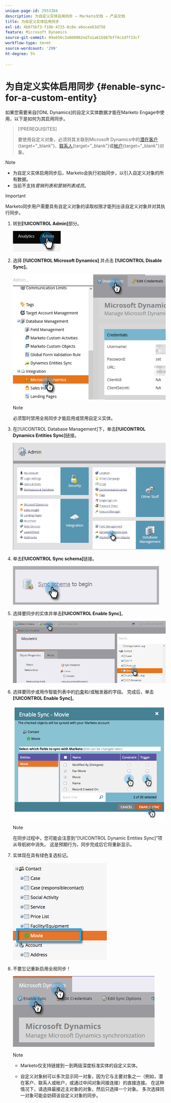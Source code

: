 ```yaml
---
unique-page-id: 2953384
description: 为自定义实体启用同步 — Marketo文档 — 产品文档
title: 为自定义实体启用同步
exl-id: 4b075bf3-f10b-4725-8c8e-a6ecee63d756
feature: Microsoft Dynamics
source-git-commit: 09a656c3a0d0002edfa1a61b987bff4c1dff33cf
workflow-type: tm+mt
source-wordcount: '299'
ht-degree: 5%

---
```


# 为自定义实体启用同步 {#enable-sync-for-a-custom-entity}

如果您需要来自[!DNL Dynamics]的自定义实体数据才能在Marketo Engage中使用，以下是如何为其启用同步。

>[!PREREQUISITES]
>
>要使用自定义对象，必须将其关联到Microsoft Dynamics中的[潜在客户](/help/marketo/product-docs/crm-sync/microsoft-dynamics-sync/microsoft-dynamics-sync-details/microsoft-dynamics-sync-lead-sync.md){target="_blank"}、[联系人](/help/marketo/product-docs/crm-sync/microsoft-dynamics-sync/microsoft-dynamics-sync-details/microsoft-dynamics-sync-contact-sync.md){target="_blank"}或[帐户](/help/marketo/product-docs/crm-sync/microsoft-dynamics-sync/microsoft-dynamics-sync-details/microsoft-dynamics-sync-account-sync.md){target="_blank"}对象。

>[!NOTE]
>
>* 为自定义实体启用同步后，Marketo会执行初始同步，以引入自定义对象的所有数据。
>* 当前不支持&#x200B;_营销列表和营销列表成员_。

>[!IMPORTANT]
>
>Marketo同步用户需要具有自定义对象的读取权限才能列出该自定义对象并对其执行同步。

1. 转到&#x200B;**[!UICONTROL Admin]**&#x200B;部分。

   ![](assets/enable-sync-for-a-custom-entity-1.png)

1. 选择 **[!UICONTROL Microsoft Dynamics]** 并点击 **[!UICONTROL Disable Sync]**。

   ![](assets/enable-sync-for-a-custom-entity-2.png)

   >[!NOTE]
   >
   >必须暂时禁用全局同步才能启用或禁用自定义实体。

1. 在[!UICONTROL Database Management]下，单击&#x200B;**[!UICONTROL Dynamics Entities Sync]**&#x200B;链接。

   ![](assets/enable-sync-for-a-custom-entity-3.png)

1. 单击&#x200B;**[!UICONTROL Sync schema]**&#x200B;链接。

   ![](assets/enable-sync-for-a-custom-entity-4.png)

1. 选择要同步的实体并单击&#x200B;**[!UICONTROL Enable Sync]**。

   ![](assets/enable-sync-for-a-custom-entity-5.png)

1. 选择要同步或用作智能列表中的[约束](/help/marketo/product-docs/core-marketo-concepts/smart-lists-and-static-lists/using-smart-lists/add-a-constraint-to-a-smart-list-filter.md)和/或触发器的字段。 完成后，单击&#x200B;**[!UICONTROL Enable Sync]**。

   ![](assets/enable-sync-for-a-custom-entity-6.png)

   >[!NOTE]
   >
   >在同步过程中，您可能会注意到“[!UICONTROL Dynamic Entities Sync]”项从导航树中消失。 这是预期行为，同步完成后它将重新显示。

1. 实体现在具有绿色复选标记。

   ![](assets/enable-sync-for-a-custom-entity-7.png)

1. 不要忘记重新启用全局同步！

   ![](assets/enable-sync-for-a-custom-entity-8.png)

   >[!NOTE]
   >
   >* Marketo仅支持链接到一到两级深度标准实体的自定义实体。
   >
   >* 自定义对象树可以多次显示同一对象，因为它与主要对象之一（例如，潜在客户、联系人或帐户，或通过中间对象间接连接）的直接连接。 在这种情况下，请选择最接近主对象的对象，然后只选择一个对象。 多次选择同一对象可能会妨碍该自定义对象的同步。
